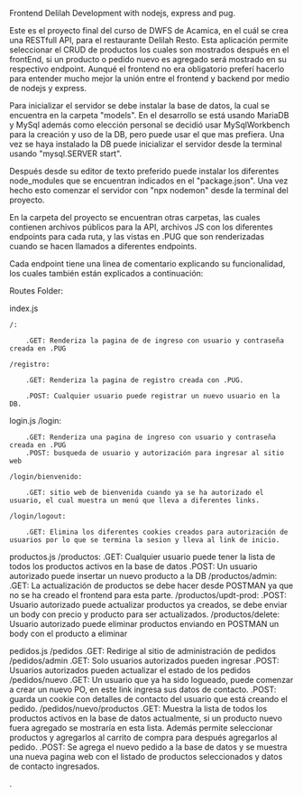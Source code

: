 Frontend Delilah Development with nodejs, express and pug.

Este es el proyecto final del curso de DWFS de Acamica, en el cuál se crea una RESTfull API, para el restaurante Delilah Resto. Esta aplicación permite seleccionar el CRUD de productos los cuales son mostrados después en el frontEnd, si un producto o pedido nuevo es agregado será mostrado en su respectivo endpoint.
Aunqué el frontend no era obligatorio preferí hacerlo para entender mucho mejor la unión entre el frontend y backend por medio de nodejs y express.

Para inicializar el servidor se debe instalar la base de datos, la cual se encuentra en la carpeta "models". En el desarrollo se está usando MariaDB y MySql además como elección personal se decidió usar MySqlWorkbench para la creación y uso de la DB, pero puede usar el que mas prefiera. Una vez se haya instalado la DB puede inicializar el servidor desde la terminal usando "mysql.SERVER start".

Después desde su editor de texto preferido puede instalar los diferentes node_modules que se encuentran indicados en el "package.json". Una vez hecho esto comenzar el servidor con "npx nodemon" desde la terminal del proyecto.

En la carpeta del proyecto se encuentran otras carpetas, las cuales contienen archivos públicos para la API, archivos JS con los diferentes endpoints para cada ruta, y las vistas en .PUG que son renderizadas cuando se hacen llamados a diferentes endpoints.

Cada endpoint tiene una linea de comentario explicando su funcionalidad, los cuales también están explicados a continuación:

Routes Folder:

index.js

	/:

		.GET: Renderiza la pagina de de ingreso con usuario y contraseña creada en .PUG
		
	/registro:
		
		.GET: Renderiza la pagina de registro creada con .PUG.
		
		.POST: Cualquier usuario puede registrar un nuevo usuario en la DB.
		
		
login.js
	/login:
	
		.GET: Renderiza una pagina de ingreso con usuario y contraseña creada en .PUG
		.POST: busqueda de usuario y autorización para ingresar al sitio web
	
	/login/bienvenido:
	
		.GET: sitio web de bienvenida cuando ya se ha autorizado el usuario, el cual muestra un menú que lleva a diferentes links.
		
	/login/logout:
	
		.GET: Elimina los diferentes cookies creados para autorización de usuarios por lo que se termina la sesion y lleva al link de inicio.


productos.js
	/productos:
		.GET: Cualquier usuario puede tener la lista de todos los productos activos en la base de datos
		.POST: Un usuario autorizado puede insertar un nuevo producto a la DB
	/productos/admin:
		.GET: La actualización de productos se debe hacer desde POSTMAN ya que no se ha creado el frontend para esta parte.
	/productos/updt-prod:
		.POST: Usuario autorizado puede actualizar productos ya creados, se debe enviar un body con precio y producto para ser actualizados.
	/productos/delete: Usuario autorizado puede eliminar productos enviando en POSTMAN un body con el producto a eliminar
		
		
pedidos.js
	/pedidos
		.GET: Redirige al sitio de administración de pedidos
	/pedidos/admin
		.GET: Solo usuarios autorizados pueden ingresar
		.POST: Usuarios autorizados pueden actualizar el estado de los pedidos
	/pedidos/nuevo
		.GET: Un usuario que ya ha sido logueado, puede comenzar a crear un nuevo PO, en este link ingresa sus datos de contacto.
		.POST: guarda un cookie con detalles de contacto del usuario que está creando el pedido.
	/pedidos/nuevo/productos
		.GET: Muestra la lista de todos los productos activos en la base de datos actualmente, si un producto nuevo fuera agregado se mostraría en esta lista. Además permite seleccionar productos y agregarlos al carrito de compra para después agregarlos al pedido.
		.POST: Se agrega el nuevo pedido a la base de datos y se muestra una nueva pagina web con el listado de productos seleccionados y datos de contacto ingresados.
		


	
.